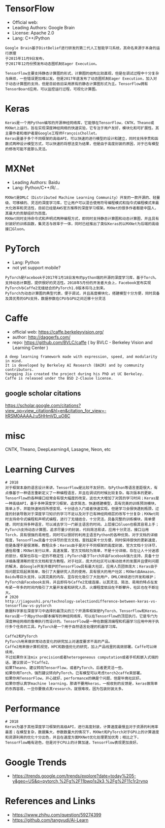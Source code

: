 # TensorFlow

* Official web:
* Leading Authors: Google Brain
* License: Apache 2.0
* Lang: C++/Python

```
Google Brain基于DistBelief进行研发的第二代人工智能学习系统，其命名来源于本身的运行原理
于2015年11月9日发布，
于2017年12月份预发布动态图机制Eager Execution。 

TensorFlow主要支持静态计算图的形式，计算图的结构比较直观，但是在调试过程中十分复杂与麻烦，一些错误更加难以发。但是2017年底发布了动态图机制Eager Execution，加入对于动态计算图的支持，但是目前依旧采用原有的静态计算图形式为主。TensorFlow拥有TensorBoard应用，可以监控运行过程，可视化计算图。 

```

# Keras

```
Keras是一个用Python编写的开源神经网络库，它能够在TensorFlow，CNTK，Theano或MXNet上运行。旨在实现深度神经网络的快速实验，它专注于用户友好，模块化和可扩展性。其主要作者和维护者是Google工程师FrançoisChollet。
Keras是基于多个不同框架的高级API，可以快速的进行模型的设计和建立，同时支持序贯和函数式两种设计模型方式，可以快速的将想法变为结果，但是由于高度封装的原因，对于已有模型的修改可能不是那么灵活。 
```

# MXNet

* Leading Authors: Baidu
* Lang: Python/C++/R/...

```
MXNet是DMLC（Distributed Machine Learning Community）开发的一款开源的、轻量级、可移植的、灵活的深度学习库，它让用户可以混合使用符号编程模式和指令式编程模式来最大化效率和灵活性，目前已经是AWS官方推荐的深度学习框架。MXNet的很多作者都是中国人，其最大的贡献组织为百度。
MXNet同时支持命令式和声明式两种编程方式，即同时支持静态计算图和动态计算图，并且具有封装好的训练函数，集灵活与效率于一体，同时已经推出了类似Keras的以MXNet为后端的高级接口Gluon。 
```

# PyTorch

* Lang: Python
* not yet support mobile?

```
PyTorch是Facebook于2017年1月18日发布的python端的开源的深度学习库，基于Torch。支持动态计算图，提供很好的灵活性。2018年5月份的开发者大会上，Facebook宣布实现PyTorch与Caffe2无缝结合的PyTorch1.0版本将马上到来。 
PyTorch为动态计算图的典型代表，便于调试，并且高度模块化，搭建模型十分方便，同时具备及其优秀的GPU支持，数据参数在CPU与GPU之间迁移十分灵活
```

# Caffe

* official web: https://caffe.berkeleyvision.org/
* author: http://daggerfs.com/
* repo: https://github.com/BVLC/caffe ( by BVLC - Berkeley Vision and Learning Center )

```
A deep learning framework made with expression, speed, and modularity in mind.
It is developed by Berkeley AI Research (BAIR) and by community contributors.
Yangqing Jia created the project during his PhD at UC Berkeley.
Caffe is released under the BSD 2-Clause license.
```

## google scholar citations

https://scholar.google.com/citations?view_op=view_citation&hl=en&citation_for_view=-ltRSM0AAAAJ:u5HHmVD_uO8C

# misc

CNTK, Theano, DeepLearning4, Lasagne, Neon, etc

# Learning Curves

```
# 2018
对于框架本身的语言设计来讲，TensorFlow是比较不友好的，与Python等语言差距很大，有点像基于一种语言重新定义了一种编程语言，并且在调试的时候比较复杂。每次版本的更新，TensorFlow的各种接口经常会有很大幅度的改变，这也大大增加了对其的学习时间；Keras是一种高级API，基于多种深度学习框架，追求简洁，快速搭建模型，具有完美的训练预测模块，简单上手，并能快速地将所想变现，十分适合入门或者快速实现。但是学习会很快遇到瓶颈，过度的封装导致对于深度学习知识的学习不足以及对于已有神经网络层的改写十分复杂；MXNet同时支持命令式编程和声明式编程，进行了无缝结合，十分灵活，具备完整的训练模块，简单便捷，同时支持多种语言，可以减去学习一门新主语言的时间。上层接口Gluon也极其容易上手；PyTorch支持动态计算图，追求尽量少的封装，代码简洁易读，应用十分灵活，接口沿用Torch，具有很强的易用性，同时可以很好的利用主语言Python的各种优势。对于文档的详细程度，TensorFlow具备十分详尽的官方文档，查找起来十分方便，同时保持很快的更新速度，但是条理不是很清晰，教程众多；Keras由于是对于不同框架的高度封装，官方文档十分详尽，通俗易懂；MXNet发行以来，高速发展，官方文档较为简单，不是十分详细，存在让人十分迷惑的部分，框架也存在一定的不稳定性；PyTorch基于Torch并由Facebook强力支持，具备十分详细条理清晰的官方文档和官方教程。对于社区，庞大的社区可以推动技术的发展并且便利问题的解决，由Google开发并维护的TensorFlow具有最大社区，应用人员团体庞大；Keras由于将问题实现起来简单，吸引了大量研究人员的使用，具有很大的用户社区；MXNet由Amazon，Baidu等巨头支持，以其完美的内存、显存优化吸引了大批用户，DMLC继续进行开发和维护；PyTorch由Facebook支持，并且即将与Caffe2无缝连接，以其灵活、简洁、易用的特点在发布紧一年多的时间内吸引了大量开发者和研究人员，火爆程度依旧在不断攀升，社区也在不断壮大。
# 2020
http://jiagoushi.pro/technology-selectiondifference-between-keras-vs-tensorflow-vs-pytorch
数据科学家在深度学习中选择的最顶尖的三个开源库框架是PyTorch、TensorFlow和Keras。Keras是一个用python脚本编写的神经网络库，可以在TensorFlow的顶层执行。它是专门为深度神经网络的鲁棒执行而设计的。TensorFlow是一种在数据流编程和机器学习应用中用于执行多个任务的工具。PyTorch是一个用于自然语言处理的机器学习库。

Caffe2和PyTorch
PyTorch用来做非常动态变化的研究加上对速度要求不高的产品。
Caffe2用来做计算机视觉，HPC和数值优化的研究，加上产品线里的高效部署。Caffe可以继续用，
不过如果你关注mix precision或者heterogeneous computation或者手机和嵌入式端的话，建议尝试一下Caffe2。
如果Theano，建议转向TensorFlow，或者PyTorch，后者更灵活一些。
如果你用Torch，强烈建议转向PyTorch。已有模型可以考虑torch2caffe来部署。
如果你用TensorFlow，开心就好，performance的确是个问题，但是毕竟社区好。
如果你想认真学machine learning，那请不要用keras，一般收到的反馈是，keras做简单的东西容易，一旦你要做点真research，就很难改，因为包装封装太多。
```

# Performance

```
# 2018
Keras为基于其他深度学习框架的高级API，进行高度封装，计算速度最慢且对于资源的利用率最差；在模型复杂，数据集大，参数数量大的情况下，MXNet和PyTorch对于GPU上的计算速度和资源利用的优化十分出色，并且在速度方面MXNet优化处理更加优秀；相比之下，TensorFlow略有逊色，但是对于CPU上的计算加速，TensorFlow表现更加良好。
```

# Google Trends

* https://trends.google.com/trends/explore?date=today%205-y&geo=US&q=pytorch,%2Fg%2F11bwp1s2k3,%2Fg%2F11c1r2rvnp

# References and Links

* https://www.zhihu.com/question/59274399
* https://github.com/tangyudi/Ai-Learn

